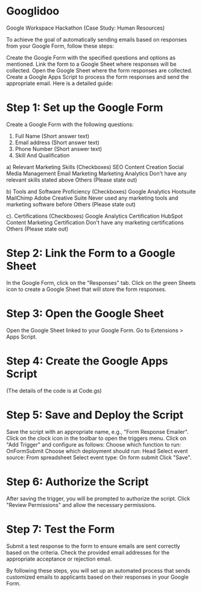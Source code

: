 # Googlidoo 
Google Workspace Hackathon (Case Study: Human Resources)

To achieve the goal of automatically sending emails based on responses from your Google Form, follow these steps:

Create the Google Form with the specified questions and options as mentioned.
Link the form to a Google Sheet where responses will be collected.
Open the Google Sheet where the form responses are collected.
Create a Google Apps Script to process the form responses and send the appropriate email.
Here is a detailed guide:

# Step 1: Set up the Google Form
Create a Google Form with the following questions:

1. Full Name (Short answer text)
2. Email address (Short answer text)
3. Phone Number (Short answer text)
4. Skill And Qualification

a) Relevant Marketing Skills (Checkboxes)
SEO
Content Creation
Social Media Management
Email Marketing
Marketing Analytics
Don't have any relevant skills stated above
Others (Please state out)

b) Tools and Software Proficiency (Checkboxes)
Google Analytics
Hootsuite
MailChimp
Adobe Creative Suite
Never used any marketing tools and marketing software before
Others (Please state out)

c). Certifications (Checkboxes)
Google Analytics Certification
HubSpot Content Marketing Certification
Don't have any marketing certifications
Others (Please state out)

# Step 2: Link the Form to a Google Sheet
In the Google Form, click on the "Responses" tab.
Click on the green Sheets icon to create a Google Sheet that will store the form responses.

# Step 3: Open the Google Sheet
Open the Google Sheet linked to your Google Form.
Go to Extensions > Apps Script.

# Step 4: Create the Google Apps Script
(The details of the code is at Code.gs)

# Step 5: Save and Deploy the Script
Save the script with an appropriate name, e.g., "Form Response Emailer".
Click on the clock icon in the toolbar to open the triggers menu.
Click on "Add Trigger" and configure as follows:
Choose which function to run: OnFormSubmit
Choose which deployment should run: Head
Select event source: From spreadsheet
Select event type: On form submit
Click "Save".

# Step 6: Authorize the Script
After saving the trigger, you will be prompted to authorize the script. Click "Review Permissions" and allow the necessary permissions.

# Step 7: Test the Form
Submit a test response to the form to ensure emails are sent correctly based on the criteria.
Check the provided email addresses for the appropriate acceptance or rejection email.

By following these steps, you will set up an automated process that sends customized emails to applicants based on their responses in your Google Form.
